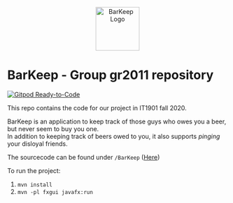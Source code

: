 <p align="center"><img width="100" src="https://s3-us-west-2.amazonaws.com/slack-files2/avatars/2020-09-14/1358704020165_b9d62103fd26c2465570_132.png" alt="BarKeep Logo"></p>

# BarKeep - Group gr2011 repository
[![Gitpod Ready-to-Code](https://img.shields.io/badge/Gitpod-Ready--to--Code-blue?logo=gitpod)](https://gitpod.idi.ntnu.no/#https://gitlab.stud.idi.ntnu.no/it1901/groups-2020/gr2011/gr2011)

This repo contains the code for our project in IT1901 fall 2020.

BarKeep is an application to keep track of those guys who owes you a beer,
but never seem to buy you one.\
In addition to keeping track of beers owed to you, it also supports *pinging*
your disloyal friends.

The sourcecode can be found under
`/BarKeep` ([Here](https://gitlab.stud.idi.ntnu.no/it1901/groups-2020/gr2011/gr2011/-/tree/master/BarKeep))


To run the project:
1. `mvn install`
2. `mvn -pl fxgui javafx:run`